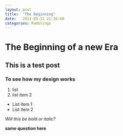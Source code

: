 ```yaml
---
layout: post
title:  "The Beginning"
date:   2013-09-11 21:36:00
categories: Ramblings
---
```


# The Beginning of a new Era
## This is a test post
### To see how my design works

1. list
2. list item 2

* List item 1
* List item 2

*Will this be bold or italic?*


**same question here**